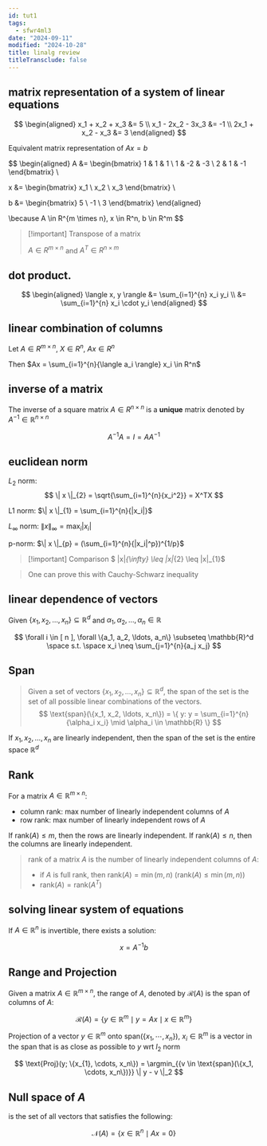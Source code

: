 ```yaml
---
id: tut1
tags:
  - sfwr4ml3
date: "2024-09-11"
modified: "2024-10-28"
title: linalg review
titleTransclude: false
---
```


## matrix representation of a system of linear equations

$$
\begin{aligned}
x_1 + x_2 + x_3 &= 5 \\
x_1 - 2x_2 - 3x_3 &= -1 \\
2x_1 + x_2 - x_3 &= 3
\end{aligned}
$$

Equivalent matrix representation of $Ax = b$

$$
\begin{aligned}
A &= \begin{bmatrix}
1 & 1 & 1 \\
1 & -2 & -3 \\
2 & 1 & -1
\end{bmatrix} \\

x &= \begin{bmatrix}
x_1 \\
x_2 \\
x_3
\end{bmatrix} \\

b &= \begin{bmatrix}
5 \\
-1 \\
3
\end{bmatrix}
\end{aligned}

\because A \in R^{m \times n}, x \in R^n, b \in R^m
$$

> [!important] Transpose of a matrix
>
> $A \in R^{m \times n}$ and $A^T \in R^{n \times m}$

## dot product.

$$
\begin{aligned}
\langle x, y \rangle &= \sum_{i=1}^{n} x_i y_i \\
&= \sum_{i=1}^{n} x_i \cdot y_i
\end{aligned}
$$

## linear combination of columns

Let $A \in R^{m \times n}$, $X \in R^n$, $Ax \in R^n$

Then $Ax = \sum_{i=1}^{n}{\langle a_i \rangle} x_i \in R^n$

## inverse of a matrix

The inverse of a square matrix $A \in R^{n \times n}$ is a **unique** matrix denoted by $A^{-1} \in \mathbb{R}^{n\times{n}}$

$$
A^{-1} A = I = A A^{-1}
$$

## euclidean norm

$L_{2}$ norm:
$$
\| x \|_{2} = \sqrt{\sum_{i=1}^{n}{x_i^2}} = X^TX
$$

L1 norm: $\| x \|_{1} = \sum_{i=1}^{n}{|x_i|}$

$L_{\infty}$ norm: $\| x \|_{\infty} = \max_{i}{|x_i|}$

p-norm: $\| x \|_{p} = (\sum_{i=1}^{n}{|x_i|^p})^{1/p}$

> [!important] Comparison
> $ \|x\|_{\infty} \leq \|x\|_{2} \leq \|x\|_{1}$

> One can prove this with Cauchy-Schwarz inequality

## linear dependence of vectors

Given $\{x_1, x_2, \ldots, x_n\} \subseteq \mathbb{R}^d$ and $\alpha_1, \alpha_2, \ldots, \alpha_n \in \mathbb{R}$

$$
\forall i \in [ n ], \forall \{a_1, a_2, \ldots, a_n\} \subseteq \mathbb{R}^d \space s.t. \space x_i \neq \sum_{j=1}^{n}{a_j x_j}
$$

## Span


> Given a set of vectors $\{x_1, x_2, \ldots, x_n\} \subseteq \mathbb{R}^d$, the span of the set is the set of all possible linear combinations of the vectors.
> $$
> \text{span}(\{x_1, x_2, \ldots, x_n\}) = \{ y: y =  \sum_{i=1}^{n}{\alpha_i x_i} \mid \alpha_i \in \mathbb{R} \}
> $$

If $x_{1}, x_{2}, \ldots, x_{n}$ are linearly independent, then the span of the set is the entire space $\mathbb{R}^d$

## Rank

For a matrix $A \in \mathbb{R}^{m \times n}$:

- column rank: max number of linearly independent columns of $A$
- row rank: max number of linearly independent rows of $A$

If $\text{rank}(A) \leq m$, then the rows are linearly independent. If $\text{rank}(A) \leq n$, then the columns are linearly independent.

> rank of a matrix $A$ is the number of linearly independent columns of $A$:
> - if $A$ is full rank, then $\text{rank}(A) = \min(m, n)$ ($\text{rank}(A) \leq \min(m, n)$)
> - $\text{rank}(A) = \text{rank}(A^T)$


## solving linear system of equations

If $A \in \mathbb{R}^{n}$ is invertible, there exists a solution:

$$
x = A^{-1}b
$$

## Range and Projection

Given a matrix $A \in \mathbb{R}^{m \times n}$, the range of $A$, denoted by $\mathcal{R}(A)$ is the span of columns of $A$:

$$
\mathcal{R}(A) = \{ y \in \mathbb{R}^m \mid y = Ax \mid x \in \mathbb{R}^m \}
$$

Projection of a vector $y \in \mathbb{R}^m$ onto $\text{span}(\{x_1, \cdots, x_n\})$, $x_i \in \mathbb{R}^m$ is a vector in the span that is as close as possible to $y$ wrt $l_2$ norm

$$
\text{Proj}(y; \{x_{1}, \cdots, x_n\}) = \argmin_{{v \in \text{span}(\{x_1, \cdots, x_n\})}} \| y - v \|_2
$$

## Null space of $A$

is the set of all vectors that satisfies the following:

$$
\mathcal{N}(A) = \{ x \in \mathbb{R}^n \mid Ax = 0 \}
$$
